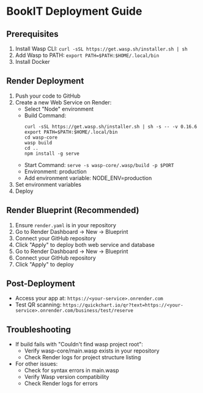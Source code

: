 # BookIT Deployment Guide

## Prerequisites
1. Install Wasp CLI: `curl -sSL https://get.wasp.sh/installer.sh | sh`
2. Add Wasp to PATH: `export PATH=$PATH:$HOME/.local/bin`
3. Install Docker

## Render Deployment
1. Push your code to GitHub
2. Create a new Web Service on Render:
   - Select "Node" environment
   - Build Command:
        ```
        curl -sSL https://get.wasp.sh/installer.sh | sh -s -- -v 0.16.6
        export PATH=$PATH:$HOME/.local/bin
        cd wasp-core
        wasp build
        cd ..
        npm install -g serve
        ```
   - Start Command: `serve -s wasp-core/.wasp/build -p $PORT`
   - Environment: production
   - Add environment variable: NODE_ENV=production
4. Set environment variables
5. Deploy

## Render Blueprint (Recommended)
1. Ensure `render.yaml` is in your repository
2. Go to Render Dashboard → New → Blueprint
3. Connect your GitHub repository
4. Click "Apply" to deploy both web service and database
2. Go to Render Dashboard → New → Blueprint
3. Connect your GitHub repository
4. Click "Apply" to deploy

## Post-Deployment
- Access your app at: `https://<your-service>.onrender.com`
- Test QR scanning: `https://quickchart.io/qr?text=https://<your-service>.onrender.com/business/test/reserve`

## Troubleshooting
- If build fails with "Couldn't find wasp project root":
  - Verify wasp-core/main.wasp exists in your repository
  - Check Render logs for project structure listing
- For other issues:
  - Check for syntax errors in main.wasp
  - Verify Wasp version compatibility
  - Check Render logs for errors